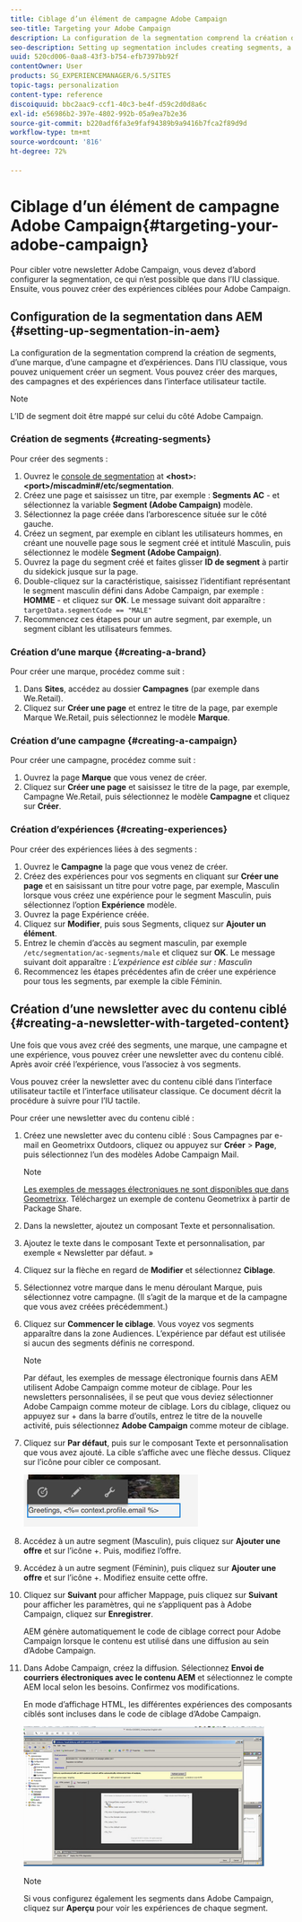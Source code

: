 ```yaml
---
title: Ciblage d’un élément de campagne Adobe Campaign
seo-title: Targeting your Adobe Campaign
description: La configuration de la segmentation comprend la création de segments, d’une marque, d’une campagne et d’expériences.
seo-description: Setting up segmentation includes creating segments, a brand, campaign, and experiences.
uuid: 520cd006-0aa8-43f3-b754-efb7397bb92f
contentOwner: User
products: SG_EXPERIENCEMANAGER/6.5/SITES
topic-tags: personalization
content-type: reference
discoiquuid: bbc2aac9-ccf1-40c3-be4f-d59c2d0d8a6c
exl-id: e56986b2-397e-4802-992b-05a9ea7b2e36
source-git-commit: b220adf6fa3e9faf94389b9a9416b7fca2f89d9d
workflow-type: tm+mt
source-wordcount: '816'
ht-degree: 72%

---
```


# Ciblage d’un élément de campagne Adobe Campaign{#targeting-your-adobe-campaign}

Pour cibler votre newsletter Adobe Campaign, vous devez d’abord configurer la segmentation, ce qui n’est possible que dans l’IU classique. Ensuite, vous pouvez créer des expériences ciblées pour Adobe Campaign.

## Configuration de la segmentation dans AEM {#setting-up-segmentation-in-aem}

La configuration de la segmentation comprend la création de segments, d’une marque, d’une campagne et d’expériences. Dans l’IU classique, vous pouvez uniquement créer un segment. Vous pouvez créer des marques, des campagnes et des expériences dans l’interface utilisateur tactile.

>[!NOTE]
>
>L’ID de segment doit être mappé sur celui du côté Adobe Campaign.

### Création de segments {#creating-segments}

Pour créer des segments :

1. Ouvrez le [console de segmentation](http://localhost:4502/miscadmin#/etc/segmentation) at **&lt;host>:&lt;port>/miscadmin#/etc/segmentation**.
1. Créez une page et saisissez un titre, par exemple : **Segments AC** - et sélectionnez la variable **Segment (Adobe Campaign)** modèle.
1. Sélectionnez la page créée dans l’arborescence située sur le côté gauche.
1. Créez un segment, par exemple en ciblant les utilisateurs hommes, en créant une nouvelle page sous le segment créé et intitulé Masculin, puis sélectionnez le modèle **Segment (Adobe Campaign)**.
1. Ouvrez la page du segment créé et faites glisser **ID de segment** à partir du sidekick jusque sur la page.
1. Double-cliquez sur la caractéristique, saisissez l’identifiant représentant le segment masculin défini dans Adobe Campaign, par exemple : **HOMME** - et cliquez sur **OK**. Le message suivant doit apparaître : `targetData.segmentCode == "MALE"`
1. Recommencez ces étapes pour un autre segment, par exemple, un segment ciblant les utilisateurs femmes.

### Création d’une marque {#creating-a-brand}

Pour créer une marque, procédez comme suit :

1. Dans **Sites**, accédez au dossier **Campagnes** (par exemple dans We.Retail).
1. Cliquez sur **Créer une page** et entrez le titre de la page, par exemple Marque We.Retail, puis sélectionnez le modèle **Marque**.

### Création d’une campagne {#creating-a-campaign}

Pour créer une campagne, procédez comme suit :

1. Ouvrez la page **Marque** que vous venez de créer. 
1. Cliquez sur **Créer une page** et saisissez le titre de la page, par exemple, Campagne We.Retail, puis sélectionnez le modèle **Campagne** et cliquez sur **Créer**.

### Création d’expériences {#creating-experiences}

Pour créer des expériences liées à des segments :

1. Ouvrez le **Campagne** la page que vous venez de créer.
1. Créez des expériences pour vos segments en cliquant sur **Créer une page** et en saisissant un titre pour votre page, par exemple, Masculin lorsque vous créez une expérience pour le segment Masculin, puis sélectionnez l’option **Expérience** modèle.
1. Ouvrez la page Expérience créée.
1. Cliquez sur **Modifier**, puis sous Segments, cliquez sur **Ajouter un élément**.
1. Entrez le chemin d’accès au segment masculin, par exemple `/etc/segmentation/ac-segments/male` et cliquez sur **OK**. Le message suivant doit apparaître : *L’expérience est ciblée sur : Masculin*
1. Recommencez les étapes précédentes afin de créer une expérience pour tous les segments, par exemple la cible Féminin.

## Création d’une newsletter avec du contenu ciblé {#creating-a-newsletter-with-targeted-content}

Une fois que vous avez créé des segments, une marque, une campagne et une expérience, vous pouvez créer une newsletter avec du contenu ciblé. Après avoir créé l’expérience, vous l’associez à vos segments.

Vous pouvez créer la newsletter avec du contenu ciblé dans l’interface utilisateur tactile et l’interface utilisateur classique. Ce document décrit la procédure à suivre pour l’IU tactile.

Pour créer une newsletter avec du contenu ciblé :

1. Créez une newsletter avec du contenu ciblé : Sous Campagnes par e-mail en Geometrixx Outdoors, cliquez ou appuyez sur **Créer** > **Page**, puis sélectionnez l’un des modèles Adobe Campaign Mail.

   >[!NOTE]
   >
   >[Les exemples de messages électroniques ne sont disponibles que dans Geometrixx](/help/sites-developing/we-retail.md#weretail). Téléchargez un exemple de contenu Geometrixx à partir de Package Share.

1. Dans la newsletter, ajoutez un composant Texte et personnalisation.
1. Ajoutez le texte dans le composant Texte et personnalisation, par exemple « Newsletter par défaut. »
1. Cliquez sur la flèche en regard de **Modifier** et sélectionnez **Ciblage**.
1. Sélectionnez votre marque dans le menu déroulant Marque, puis sélectionnez votre campagne. (Il s’agit de la marque et de la campagne que vous avez créées précédemment.)
1. Cliquez sur **Commencer le ciblage**. Vous voyez vos segments apparaître dans la zone Audiences. L’expérience par défaut est utilisée si aucun des segments définis ne correspond.

   >[!NOTE]
   >
   >Par défaut, les exemples de message électronique fournis dans AEM utilisent Adobe Campaign comme moteur de ciblage. Pour les newsletters personnalisées, il se peut que vous deviez sélectionner Adobe Campaign comme moteur de ciblage. Lors du ciblage, cliquez ou appuyez sur + dans la barre d’outils, entrez le titre de la nouvelle activité, puis sélectionnez **Adobe Campaign** comme moteur de ciblage.

1. Cliquez sur **Par défaut**, puis sur le composant Texte et personnalisation que vous avez ajouté. La cible s’affiche avec une flèche dessus. Cliquez sur l’icône pour cibler ce composant.

   ![chlimage_1-165](assets/chlimage_1-165.png)

1. Accédez à un autre segment (Masculin), puis cliquez sur **Ajouter une offre** et sur l’icône +. Puis, modifiez l’offre.
1. Accédez à un autre segment (Féminin), puis cliquez sur **Ajouter une offre** et sur l’icône +. Modifiez ensuite cette offre. 
1. Cliquez sur **Suivant** pour afficher Mappage, puis cliquez sur **Suivant** pour afficher les paramètres, qui ne s’appliquent pas à Adobe Campaign, cliquez sur **Enregistrer**.

   AEM génère automatiquement le code de ciblage correct pour Adobe Campaign lorsque le contenu est utilisé dans une diffusion au sein d’Adobe Campaign.

1. Dans Adobe Campaign, créez la diffusion. Sélectionnez **Envoi de courriers électroniques avec le contenu AEM** et sélectionnez le compte AEM local selon les besoins. Confirmez vos modifications.

   En mode d’affichage HTML, les différentes expériences des composants ciblés sont incluses dans le code de ciblage d’Adobe Campaign.

   ![chlimage_1-166](assets/chlimage_1-166.png)

   >[!NOTE]
   >
   >Si vous configurez également les segments dans Adobe Campaign, cliquez sur **Aperçu** pour voir les expériences de chaque segment.
